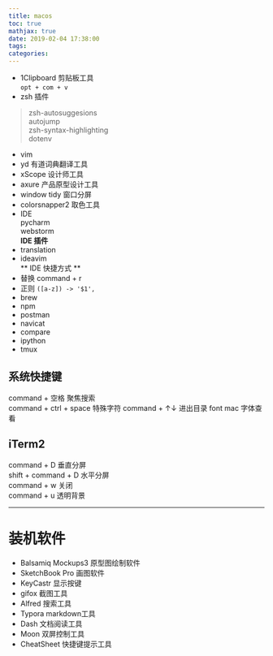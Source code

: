 ```yaml
---
title: macos
toc: true
mathjax: true
date: 2019-02-04 17:38:00
tags:
categories:
---
```

* 1Clipboard 
剪贴板工具  
`opt + com + v`
* zsh 插件
> zsh-autosuggesions  
> autojump  
> zsh-syntax-highlighting  
> dotenv
* vim 
* yd 
有道词典翻译工具
* xScope 
设计师工具
* axure 
产品原型设计工具
* window tidy 
窗口分屏
* colorsnapper2 
取色工具
* IDE  
pycharm  
webstorm  
**IDE 插件**
* translation
* ideavim  
** IDE 快捷方式 **
* 替换 command + r
* 正则
`([a-z]) -> '$1',`
* brew
* npm
* postman
* navicat
* compare
* ipython
* tmux

## 系统快捷键
command + 空格 聚焦搜索  
command + ctrl + space 特殊字符
command + ↑↓ 进出目录
font mac 字体查看  
## iTerm2
command + D 垂直分屏  
shift + command + D 水平分屏  
command + w 关闭  
command + u 透明背景

---
# 装机软件
* Balsamiq Mockups3 原型图绘制软件  
* SketchBook Pro 画图软件
* KeyCastr 显示按键
* gifox 截图工具
* Alfred 搜索工具
* Typora markdown工具
* Dash 文档阅读工具
* Moon 双屏控制工具
* CheatSheet 快捷键提示工具